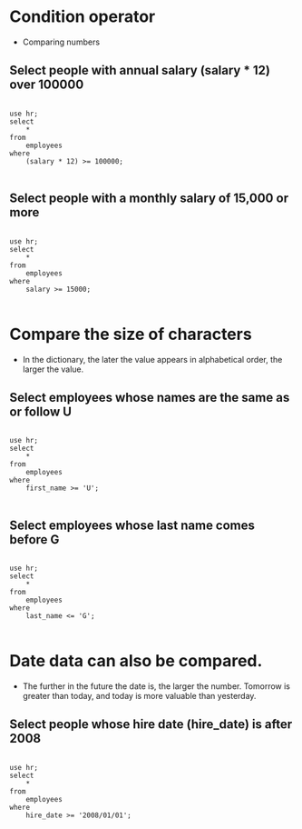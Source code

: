 # Condition operator
- Comparing numbers
## Select people with annual salary (salary * 12) over 100000
<pre>
<code>
use hr;
select
	*
from
	employees
where
	(salary * 12) >= 100000;
</code>
</pre>
## Select people with a monthly salary of 15,000 or more
<pre>
<code>
use hr;
select
	*
from
	employees
where
	salary >= 15000;
</code>
</pre>
# Compare the size of characters
- In the dictionary, the later the value appears in alphabetical order, the larger the value.
## Select employees whose names are the same as or follow U
<pre>
<code>
use hr;
select
	*
from
	employees
where
	first_name >= 'U';
</code>
</pre>
## Select employees whose last name comes before G
<pre>
<code>
use hr;
select
	*
from
	employees
where
	last_name <= 'G';
</code>
</pre>
# Date data can also be compared.
- The further in the future the date is, the larger the number. Tomorrow is greater than today, and today is more valuable than yesterday.
## Select people whose hire date (hire_date) is after 2008
<pre>
<code>
use hr;
select
	*
from
	employees
where
	hire_date >= '2008/01/01';
</code>
</pre>
